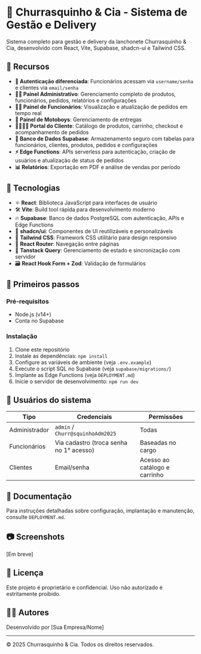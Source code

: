 
# 🍖 Churrasquinho & Cia - Sistema de Gestão e Delivery

Sistema completo para gestão e delivery da lanchonete Churrasquinho & Cia, desenvolvido com React, Vite, Supabase, shadcn-ui e Tailwind CSS.

## 🚀 Recursos

- **🔐 Autenticação diferenciada**: Funcionários acessam via `username/senha` e clientes via `email/senha`
- **👨‍💼 Painel Administrativo**: Gerenciamento completo de produtos, funcionários, pedidos, relatórios e configurações
- **👨‍🍳 Painel de Funcionários**: Visualização e atualização de pedidos em tempo real
- **🛵 Painel de Motoboys**: Gerenciamento de entregas 
- **👨‍👩‍👧‍👦 Portal do Cliente**: Catálogo de produtos, carrinho, checkout e acompanhamento de pedidos
- **💾 Banco de Dados Supabase**: Armazenamento seguro com tabelas para funcionários, clientes, produtos, pedidos e configurações
- **⚡ Edge Functions**: APIs serverless para autenticação, criação de usuários e atualização de status de pedidos
- **📊 Relatórios**: Exportação em PDF e análise de vendas por período

## 🧰 Tecnologias

- ⚛️ **React**: Biblioteca JavaScript para interfaces de usuário
- 🛠️ **Vite**: Build tool rápida para desenvolvimento moderno
- 🔥 **Supabase**: Banco de dados PostgreSQL com autenticação, APIs e Edge Functions
- 🎨 **shadcn/ui**: Componentes de UI reutilizáveis e personalizáveis
- 💅 **Tailwind CSS**: Framework CSS utilitário para design responsivo
- 🧩 **React Router**: Navegação entre páginas
- 📡 **Tanstack Query**: Gerenciamento de estado e sincronização com servidor
- 🗃️ **React Hook Form + Zod**: Validação de formulários

## 🏁 Primeiros passos

### Pré-requisitos

- Node.js (v14+)
- Conta no Supabase

### Instalação

1. Clone este repositório
2. Instale as dependências: `npm install`
3. Configure as variáveis de ambiente (veja `.env.example`)
4. Execute o script SQL no Supabase (veja `supabase/migrations/`)
5. Implante as Edge Functions (veja `DEPLOYMENT.md`)
6. Inicie o servidor de desenvolvimento: `npm run dev`

## 👥 Usuários do sistema

| Tipo | Credenciais | Permissões |
|------|-------------|------------|
| Administrador | `admin` / `Churr@squinhoAdm2025` | Todas |
| Funcionários | Via cadastro (troca senha no 1° acesso) | Baseadas no cargo |
| Clientes | Email/senha | Acesso ao catálogo e carrinho |

## 📝 Documentação

Para instruções detalhadas sobre configuração, implantação e manutenção, consulte `DEPLOYMENT.md`.

## 📷 Screenshots

[Em breve]

## 📄 Licença

Este projeto é proprietário e confidencial. Uso não autorizado é estritamente proibido.

## 👨‍💻 Autores

Desenvolvido por [Sua Empresa/Nome]

---

© 2025 Churrasquinho & Cia. Todos os direitos reservados.
